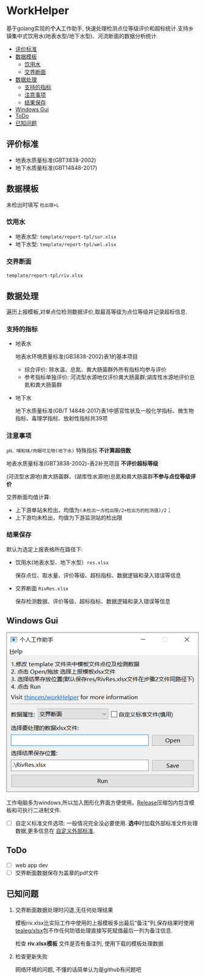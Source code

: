 # WorkHelper

基于golang实现的**个人**工作助手, 快速处理检测点位等级评价和超标统计.支持乡镇集中式饮用水(地表水型/地下水型)、河流断面的数据分析统计.

  - [评价标准](#评价标准)
  - [数据模板](#数据模板)
    - [饮用水](#饮用水)
    - [交界断面](#交界断面)
  - [数据处理](#数据处理)
    - [支持的指标](#支持的指标)
    - [注意事项](#注意事项)
    - [结果保存](#结果保存)
  - [Windows Gui](#windows-gui)
  - [ToDo](#todo)
  - [已知问题](#已知问题)

## 评价标准

+ 地表水质量标准(GBT3838-2002)
+ 地下水质量标准(GBT14848-2017)

## 数据模板

未检出时填写 `检出限+L`

### 饮用水

+ 地表水型: `template/report-tpl/sur.xlsx`
+ 地下水型: `template/report-tpl/wel.xlsx`

### 交界断面

`template/report-tpl/riv.xlsx`

## 数据处理

遍历上报模板,对单点位检测数据评价,取最高等级为点位等级并记录超标信息.  

### 支持的指标

- 地表水

    地表水环境质量标准(GB3838-2002)表1的基本项目

  - 综合评价: 除水温、总氮、粪大肠菌群外所有指标均参与评价
  - 参考指标单独评价: 河流型水源地仅评价粪大肠菌群;湖库性水源地评价总氮和粪大肠菌群

- 地下水
  
    地下水质量标准(GB/T 14848-2017)表1中感官性状及一般化学指标、微生物指标、毒理学指标、放射性指标共39项

### 注意事项

`pH、嗅和味/肉眼可见物(地下水)` 特殊指标 **不计算超倍数**

地表水质量标准(GBT3838-2002)-表2补充项目 **不评价超标等级**  

(河流型水源地)粪大肠菌群、(湖库性水源地)总氮和粪大肠菌群**不参与点位等级评价**

交界断面均值计算:

- 上下游单站未检出，均值为`(未检出一方检出限/2+检出方的检测值)/2`；
- 上下游均未检出，均值为下游监测站的检出限

### 结果保存

默认为选定上报表格所在路径下:

- 饮用水(地表水型、地下水型）`res.xlsx`

    保存点位、取水量、评价等级、超标指标、数据逻辑和录入错误等信息

- 交界断面 `RivRes.xlsx`

    保存检测数据、评价等级、超标指标、数据逻辑和录入错误等信息

## Windows Gui

![img](./img/ui.png)

工作电脑多为windows,所以加入图形化界面方便使用。[Release](https://github.com/thincen/workHelper/releases)压缩包内包含模板和可执行二进制文件.

- [ ] 自定义标准文件选项: 一般情况完全没必要使用. **选中**时加载外部标准文件处理数据,更多信息在 [自定义外部标准](./core/README.md).

## ToDo

- [ ] web app dev
- [ ] 交界断面数据保存为盖章的pdf文件

## 已知问题

1. 交界断面数据处理时闪退,无任何处理结果
  
   模板riv.xlsx比实际工作中使用的上报模板多出最后“备注”列,保存结果时使用[tealeg/xlsx](github.com/tealeg/xlsx)包不作任何防错处理直接写死赋值最后一列为备注信息.
  
   检查 **riv.xlsx模板** 文件是否有备注列, 使用下载的模板处理数据
2. 检查更新失败
  
   网络环境的问题, 不懂的话简单认为是github有问题吧
  
